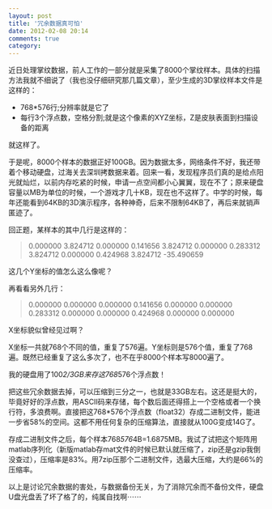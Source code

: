 ```yaml
---
layout: post
title: '冗余数据真可怕'
date: 2012-02-08 20:14
comments: true
category: 
---
```

    

近日处理掌纹数据，前人工作的一部分就是采集了8000个掌纹样本。具体的扫描方法我就不细说了（我也没仔细研究那几篇文章），至少生成的3D掌纹样本文件是这样的：

  * 768*576行;分辨率就是它了
  * 每行3个浮点数，空格分割;就是这个像素的XYZ坐标，Z是皮肤表面到扫描设备的距离

就这样了。

于是呢，8000个样本的数据正好100GB。因为数据太多，网络条件不好，我还带着个移动硬盘，过海关去深圳拷数据来着。回来一看，发现程序员们真的是给点阳光就灿烂，以前内存吃紧的时候，申请一点空间都小心翼翼，现在不了；原来硬盘容量以MB为单位的时候，一个游戏才几十KB，现在也不这样了。中学的时候，每年还能看到64KB的3D演示程序，各种神奇，后来不限制64KB了，再后来就销声匿迹了。

回正题，某样本的其中几行是这样的：

> 0.000000 3.824712 0.000000
> 0.141656 3.824712 0.000000
> 0.283312 3.824712 0.000000
> 0.424968 3.824712 -35.490659

这几个Y坐标的值怎么这么像呢？

再看看另外几行：

> 0.000000 0.000000 0.000000
> 0.141656 0.000000 0.000000
> 0.283312 0.000000 0.000000
> 0.424968 0.000000 0.000000

X坐标貌似曾经见过啊？

X坐标一共就768个不同的值，重复了576遍。Y坐标则是576个值，重复了768遍。既然已经重复了这么多次了，也不在乎8000个样本写8000遍了。

我的硬盘用了100*2/3GB来存这768*576个浮点数！

把这些冗余数据去掉，可以压缩到三分之一，也就是33GB左右。这还是挺大的，毕竟好好的浮点数，用ASCII码来存储，每个数后面还得搭上一个空格或者一个换行符，多浪费啊。直接把这768*576个浮点数（float32）存成二进制文件，能进一步省58%的空间。这都不用任何复杂的压缩算法，直接就从100G变成14G了。

存成二进制文件之后，每个样本768*576*4B=1.6875MB。我试了试把这个矩阵用matlab序列化（新版matlab存mat文件的时候已默认就压缩了，zip还是gzip我倒没查过），压缩率是83%。用7zip压那个二进制文件，选最大压缩，大约是66%的压缩率。

以上是讨论冗余数据的害处，与数据备份无关，为了消除冗余而不备份文件，硬盘U盘光盘丢了坏了格了的，纯属自找啊⋯⋯
